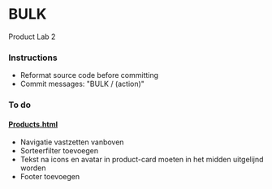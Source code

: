 # BULK
Product Lab 2

### Instructions
* Reformat source code before committing
* Commit messages: "BULK / (action)"

### To do
#### [Products.html](https://lorientheunissen.github.io/bulk/products.html)
* Navigatie vastzetten vanboven
* Sorteerfilter toevoegen
* Tekst na icons en avatar in product-card moeten in het midden uitgelijnd worden
* Footer toevoegen
